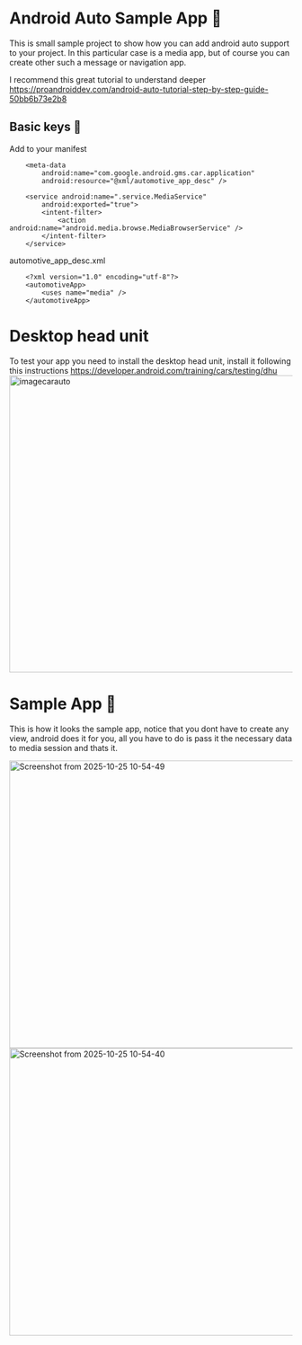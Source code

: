 # Android Auto Sample App 🚗
This is small sample project to show how you can add android auto support to your project.
In this particular case is a media app, but of course you can create other such a message or navigation app.
  
  I recommend this great tutorial to understand deeper https://proandroiddev.com/android-auto-tutorial-step-by-step-guide-50bb6b73e2b8

## Basic keys 🔑
Add to your manifest

        <meta-data
            android:name="com.google.android.gms.car.application"
            android:resource="@xml/automotive_app_desc" />

        <service android:name=".service.MediaService"
            android:exported="true">
            <intent-filter>
                <action android:name="android.media.browse.MediaBrowserService" />
            </intent-filter>
        </service>

automotive_app_desc.xml

        <?xml version="1.0" encoding="utf-8"?>
        <automotiveApp>
            <uses name="media" />
        </automotiveApp>

# Desktop head unit
To test your app you need to install the desktop head unit, install it following this instructions https://developer.android.com/training/cars/testing/dhu
<img width="820" height="529" alt="imagecarauto" src="https://github.com/user-attachments/assets/06cc685d-4a0f-4548-a8a0-82b0c6572dcb" />

# Sample App 📱
This is how it looks the sample app, notice that you dont have to create any view, android does it for you, all you have to do is pass it the necessary data to media session and thats it.

<img width="802" height="512" alt="Screenshot from 2025-10-25 10-54-49" src="https://github.com/user-attachments/assets/b2779dfd-8325-4a80-b542-1c0f01224cba" />
<img width="802" height="512" alt="Screenshot from 2025-10-25 10-54-40" src="https://github.com/user-attachments/assets/a70b8655-1aad-4453-a738-656fa8e7e088" />


            
